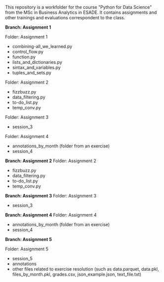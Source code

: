 This repository is a workfolder for the course "Python for Data Science" from the MSc in Business Analytics in ESADE. 
It contains assignments and other trainings and evaluations correspondent to the class.


**Branch: Assignment 1**

Folder: Assignment 1
  - combining-all_we_learned.py
  - control_flow.py
  - function.py
  - lists_and_dictionaries.py
  - sintax_and_variables.py
  - tuples_and_sets.py

Folder: Assignment 2
  - fizzbuzz.py
  - data_filtering.py
  - to-do_list.py
  - temp_conv.py

Folder: Assignment 3
  - session_3

Folder: Assignment 4
  - annotations_by_month (folder from an exercise)
  - session_4

**Branch: Assignment 2**
Folder: Assignment 2
  - fizzbuzz.py
  - data_filtering.py
  - to-do_list.py
  - temp_conv.py

**Branch: Assignment 3**
Folder: Assignment 3
  - session_3

**Branch: Assignment 4**
Folder: Assignment 4
  - annotations_by_month (folder from an exercise)
  - session_4

**Branch: Assignment 5**

Folder: Assignment 5
  - session_5
  - annotations
  - other files related to exercise resolution (such as data.parquet, data.pkl, files_by_month.pkl, grades.csv, json_example.json, text_file.txt)

